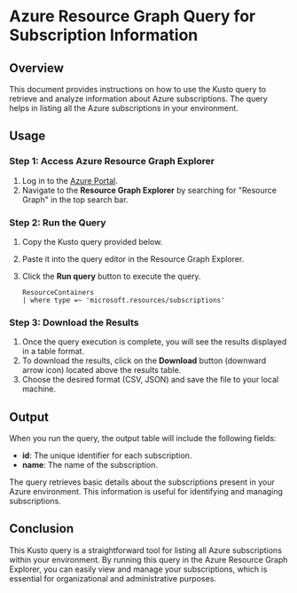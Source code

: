 # Azure Resource Graph Query for Subscription Information

## Overview

This document provides instructions on how to use the Kusto query to retrieve and analyze information about Azure subscriptions. The query helps in listing all the Azure subscriptions in your environment.

## Usage

### Step 1: Access Azure Resource Graph Explorer

1. Log in to the [Azure Portal](https://portal.azure.com/).
2. Navigate to the **Resource Graph Explorer** by searching for "Resource Graph" in the top search bar.

### Step 2: Run the Query

1. Copy the Kusto query provided below.
2. Paste it into the query editor in the Resource Graph Explorer.
3. Click the **Run query** button to execute the query.

   ```kusto
   ResourceContainers 
   | where type =~ 'microsoft.resources/subscriptions'
### Step 3: Download the Results

1. Once the query execution is complete, you will see the results displayed in a table format.
2. To download the results, click on the **Download** button (downward arrow icon) located above the results table.
3. Choose the desired format (CSV, JSON) and save the file to your local machine.

## Output

When you run the query, the output table will include the following fields:

- **id**: The unique identifier for each subscription.
- **name**: The name of the subscription.

The query retrieves basic details about the subscriptions present in your Azure environment. This information is useful for identifying and managing subscriptions.

## Conclusion

This Kusto query is a straightforward tool for listing all Azure subscriptions within your environment. By running this query in the Azure Resource Graph Explorer, you can easily view and manage your subscriptions, which is essential for organizational and administrative purposes.
